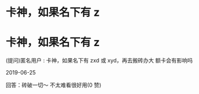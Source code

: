 # 卡神，如果名下有 z

# 卡神，如果名下有 z

(提问)匿名用户 : 卡神，如果名下有 zxd 或 xyd，再去搬砖办大 额卡会有影响吗

2019-06-25

回答：砖破一切～ 不太难看很好用(0 赞)